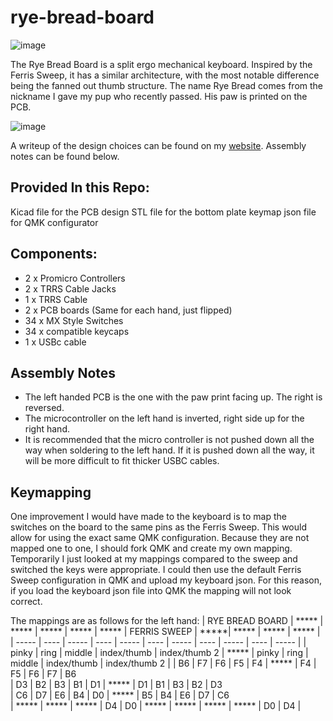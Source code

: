 # rye-bread-board
![image](https://github.com/user-attachments/assets/7f449cb1-57ff-4fca-83d4-30ec8acebabe)

The Rye Bread Board is a split ergo mechanical keyboard. Inspired by the Ferris Sweep, it has a similar architecture, with the most notable difference being the fanned out thumb structure. The name Rye Bread comes from the nickname I gave my pup who recently passed. His paw is printed on the PCB.

![image](https://github.com/user-attachments/assets/8c1fd63e-306d-4f27-ae1d-0d76c1001cc1)


A writeup of the design choices can be found on my [website](https://www.davidboland.dev/blog/custom-keyboard-build-rye-bread-board). Assembly notes can be found below.

## Provided In this Repo:
Kicad file for the PCB design
STL file for the bottom plate
keymap json file for QMK configurator

## Components:
- 2 x Promicro Controllers 
- 2 x TRRS Cable Jacks
- 1 x TRRS Cable
- 2 x PCB boards (Same for each hand, just flipped)
- 34 x MX Style Switches
- 34 x compatible keycaps
- 1 x USBc cable

## Assembly Notes
- The left handed PCB is the one with the paw print facing up. The right is reversed.
- The microcontroller on the left hand is inverted, right side up for the right hand.
- It is recommended that the micro controller is not pushed down all the way when soldering to the left hand. If it is pushed down all the way, it will be more difficult to fit thicker USBC cables.

## Keymapping
One improvement I would have made to the keyboard is to map the switches on the board to the same pins as the Ferris Sweep. This would allow for using the exact same QMK configuration. Because they are not mapped one to one, I should fork QMK and create my own mapping. Temporarily I just looked at my mappings compared to the sweep and switched the keys were appropriate. I could then use the default Ferris Sweep configuration in QMK and upload my keyboard json. For this reason, if you load the keyboard json file into QMK the mapping will not look correct.

The mappings are as follows for the left hand:
| RYE BREAD BOARD | ***** | ***** | ***** | ***** | ***** | FERRIS SWEEP | *****| ***** | ***** | ***** |
| ----- | ---- | ----- | ---- | ----- | ---- | ----- | ---- | ----- | ---- | ----- |
| pinky | ring | middle | index/thumb | index/thumb 2 | ***** | pinky | ring | middle | index/thumb | index/thumb 2 | 
| B6 | F7 | F6 | F5 | F4 | ***** | F4 | F5 | F6 | F7 | B6  
| D3 | B2 | B3 | B1 | D1 | ***** | D1 | B1 | B3 | B2 | D3  
| C6 | D7 | E6 | B4 | D0 | ***** | B5 | B4 | E6 | D7 | C6  
| ***** | ***** | ***** |  D4 | D0 | ***** | ***** | ***** | ***** | D0 | D4 |  
